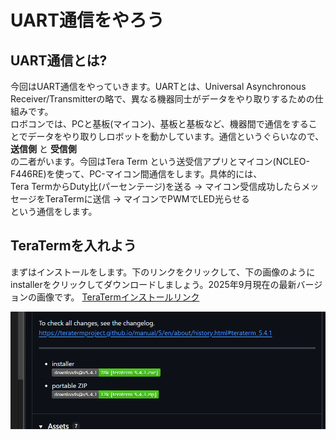# UART通信をやろう
## UART通信とは?
今回はUART通信をやっていきます。UARTとは、Universal Asynchronous Receiver/Transmitterの略で、異なる機器同士がデータをやり取りするための仕組みです。  
ロボコンでは、PCと基板(マイコン)、基板と基板など、機器間で通信をすることでデータをやり取りしロボットを動かしています。通信というぐらいなので、 **送信側** と **受信側**  
の二者がいます。今回はTera Term という送受信アプリとマイコン(NCLEO-F446RE)を使って、PC-マイコン間通信をします。具体的には、  
Tera TermからDuty比(パーセンテージ)を送る → マイコン受信成功したらメッセージをTeraTermに送信 → マイコンでPWMでLED光らせる  
という通信をします。  
## TeraTermを入れよう
まずはインストールをします。下のリンクをクリックして、下の画像のようにinstallerをクリックしてダウンロードしましょう。2025年9月現在の最新バージョンの画像です。
[TeraTermインストールリンク](https://github.com/TeraTermProject/teraterm/releases)  

![alt text](image-30.png)

